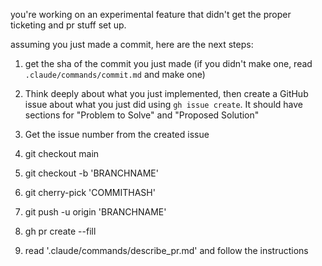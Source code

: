 you're working on an experimental feature that didn't get the proper ticketing and pr stuff set up.

assuming you just made a commit, here are the next steps:


1. get the sha of the commit you just made (if you didn't make one, read `.claude/commands/commit.md` and make one)

2. Think deeply about what you just implemented, then create a GitHub issue about what you just did using `gh issue create`. It should have sections for "Problem to Solve" and "Proposed Solution"
3. Get the issue number from the created issue
4. git checkout main
5. git checkout -b 'BRANCHNAME'
6. git cherry-pick 'COMMITHASH'
7. git push -u origin 'BRANCHNAME'
8. gh pr create --fill
9. read '.claude/commands/describe_pr.md' and follow the instructions
